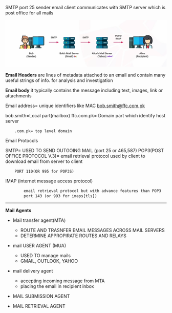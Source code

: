 SMTP port 25
sender email client communicates with SMTP server which is post office for all mails

<img src="Pasted image 20250927143147.png">


**Email Headers**
are lines of metadata attached to an email and contain many useful strings of info. for analysis and investigation

**Email body**
it typically contains the message including text, images, link or attachments

Email address= unique identifiers like MAC
bob.smith@ffc.com.pk

bob.smith=Local part(mailbox)
ffc.com.pk= Domain part which identify host server

		.com.pk= top level domain


Email Protocols

SMTP= USED TO SEND OUTGOING MAIL (port 25 or 465,587)
POP3(POST OFFICE PROTOCOL V.3)= email retrieval protocol used by client to download email from server to client 

		PORT 110(OR 995 for POP3S)

IMAP (internet message access protocol)

			email retrieval protocol but with advance features than POP3
			port 143 (or 993 for imaps[tls])

****
**Mail Agents**

- Mail transfer agent(MTA)
	- ROUTE AND TRASNFER EMAIL MESSAGES ACROSS MAIL SERVERS
	- DETERMINE APPROPIRATE ROUTES AND RELAYS
- mail USER AGENT (MUA)
	- USED TO manage mails
	- GMAIL, OUTLOOK, YAHOO
- mail delivery agent
	- accepting incoming message from MTA
	- placing the email in recipient inbox

- MAIL SUBMISSION AGENT
- MAIL RETRIEVAL AGENT